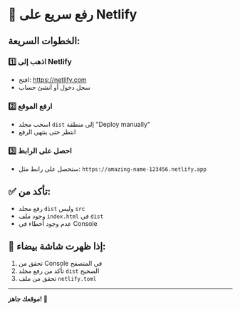 # 🚀 رفع سريع على Netlify

## الخطوات السريعة:

### 1️⃣ اذهب إلى Netlify
- افتح: https://netlify.com
- سجل دخول أو أنشئ حساب

### 2️⃣ ارفع الموقع
- اسحب مجلد `dist` إلى منطقة "Deploy manually"
- انتظر حتى ينتهي الرفع

### 3️⃣ احصل على الرابط
- ستحصل على رابط مثل: `https://amazing-name-123456.netlify.app`

## ✅ تأكد من:
- رفع مجلد `dist` وليس `src`
- وجود ملف `index.html` في `dist`
- عدم وجود أخطاء في Console

## 🔧 إذا ظهرت شاشة بيضاء:
1. تحقق من Console في المتصفح
2. تأكد من رفع مجلد `dist` الصحيح
3. تحقق من ملف `netlify.toml`

---
**موقعك جاهز! 🎉**


